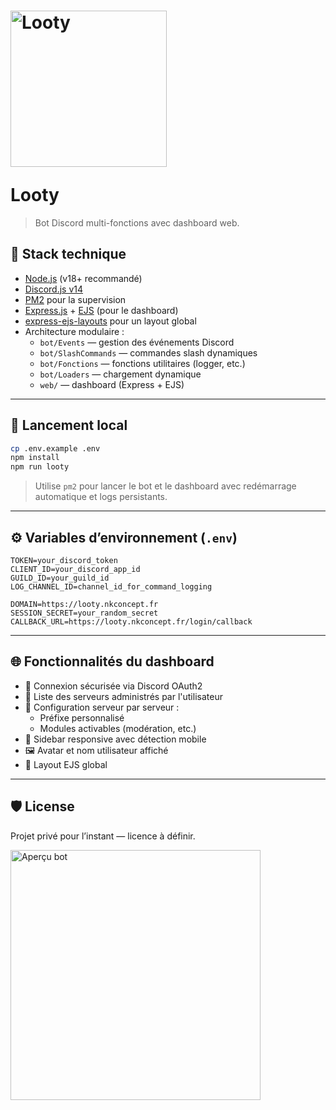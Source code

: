 # <p align="left"><img src="https://ftp.nkconcept.fr/nomLooty.png" width="250" alt="Looty"></p> Looty

> Bot Discord multi-fonctions avec dashboard web.

## 🧰 Stack technique

- [Node.js](https://nodejs.org/) (v18+ recommandé)
- [Discord.js v14](https://discord.js.org/)
- [PM2](https://pm2.io/) pour la supervision
- [Express.js](https://expressjs.com/) + [EJS](https://ejs.co/) (pour le dashboard)
- [express-ejs-layouts](https://www.npmjs.com/package/express-ejs-layouts) pour un layout global
- Architecture modulaire :
  - `bot/Events` — gestion des événements Discord
  - `bot/SlashCommands` — commandes slash dynamiques
  - `bot/Fonctions` — fonctions utilitaires (logger, etc.)
  - `bot/Loaders` — chargement dynamique
  - `web/` — dashboard (Express + EJS)

---

## 🚀 Lancement local

```bash
cp .env.example .env
npm install
npm run looty
```

> Utilise `pm2` pour lancer le bot et le dashboard avec redémarrage automatique et logs persistants.

---

## ⚙️ Variables d’environnement (`.env`)

```env
TOKEN=your_discord_token
CLIENT_ID=your_discord_app_id
GUILD_ID=your_guild_id
LOG_CHANNEL_ID=channel_id_for_command_logging

DOMAIN=https://looty.nkconcept.fr
SESSION_SECRET=your_random_secret
CALLBACK_URL=https://looty.nkconcept.fr/login/callback
```

---

## 🌐 Fonctionnalités du dashboard

- 🔐 Connexion sécurisée via Discord OAuth2
- 📂 Liste des serveurs administrés par l'utilisateur
- 🔧 Configuration serveur par serveur :
  - Préfixe personnalisé
  - Modules activables (modération, etc.)
- 🎨 Sidebar responsive avec détection mobile
- 🖼️ Avatar et nom utilisateur affiché
- 🧠 Layout EJS global

---

## 🛡️ License

Projet privé pour l’instant — licence à définir.

<p align="left">
  <img src="https://ftp.nkconcept.fr/nomLooty.png" width="400" alt="Aperçu bot">
</p>